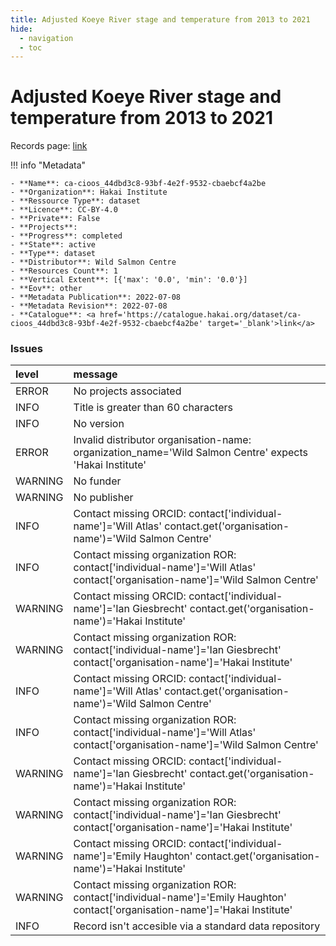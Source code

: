 ```yaml
---
title: Adjusted Koeye River stage and temperature from 2013 to 2021
hide:
  - navigation
  - toc
---
```


# Adjusted Koeye River stage and temperature from 2013 to 2021

Records page: <a href='https://catalogue.hakai.org/dataset/ca-cioos_44dbd3c8-93bf-4e2f-9532-cbaebcf4a2be' target='_blank'>link</a>

<div id='map'></div>

!!! info "Metadata"
    
    - **Name**: ca-cioos_44dbd3c8-93bf-4e2f-9532-cbaebcf4a2be 
    - **Organization**: Hakai Institute 
    - **Ressource Type**: dataset 
    - **Licence**: CC-BY-4.0 
    - **Private**: False 
    - **Projects**:  
    - **Progress**: completed 
    - **State**: active 
    - **Type**: dataset 
    - **Distributor**: Wild Salmon Centre 
    - **Resources Count**: 1 
    - **Vertical Extent**: [{'max': '0.0', 'min': '0.0'}] 
    - **Eov**: other 
    - **Metadata Publication**: 2022-07-08 
    - **Metadata Revision**: 2022-07-08 
    - **Catalogue**: <a href='https://catalogue.hakai.org/dataset/ca-cioos_44dbd3c8-93bf-4e2f-9532-cbaebcf4a2be' target='_blank'>link</a> 

### Issues

| level   | message                                                                                                                       |
|:--------|:------------------------------------------------------------------------------------------------------------------------------|
| ERROR   | No projects associated                                                                                                        |
| INFO    | Title is greater than 60 characters                                                                                           |
| INFO    | No version                                                                                                                    |
| ERROR   | Invalid distributor organisation-name: organization_name='Wild Salmon Centre' expects 'Hakai Institute'                       |
| WARNING | No funder                                                                                                                     |
| WARNING | No publisher                                                                                                                  |
| INFO    | Contact missing ORCID: contact['individual-name']='Will Atlas' contact.get('organisation-name')='Wild Salmon Centre'          |
| INFO    | Contact missing organization ROR:  contact['individual-name']='Will Atlas' contact['organisation-name']='Wild Salmon Centre'  |
| WARNING | Contact missing ORCID: contact['individual-name']='Ian Giesbrecht' contact.get('organisation-name')='Hakai Institute'         |
| WARNING | Contact missing organization ROR:  contact['individual-name']='Ian Giesbrecht' contact['organisation-name']='Hakai Institute' |
| INFO    | Contact missing ORCID: contact['individual-name']='Will Atlas' contact.get('organisation-name')='Wild Salmon Centre'          |
| INFO    | Contact missing organization ROR:  contact['individual-name']='Will Atlas' contact['organisation-name']='Wild Salmon Centre'  |
| WARNING | Contact missing ORCID: contact['individual-name']='Ian Giesbrecht' contact.get('organisation-name')='Hakai Institute'         |
| WARNING | Contact missing organization ROR:  contact['individual-name']='Ian Giesbrecht' contact['organisation-name']='Hakai Institute' |
| WARNING | Contact missing ORCID: contact['individual-name']='Emily Haughton' contact.get('organisation-name')='Hakai Institute'         |
| WARNING | Contact missing organization ROR:  contact['individual-name']='Emily Haughton' contact['organisation-name']='Hakai Institute' |
| INFO    | Record isn't accesible via a standard data repository                                                                         |

<script>
   document.addEventListener("DOMContentLoaded", function() {
    var map = L.map('map').setView([51.505, -125.09], 5);
    L.tileLayer('https://tile.openstreetmap.org/{z}/{x}/{y}.png', {
        maxZoom: 19,
        attribution: '&copy; <a href="http://www.openstreetmap.org/copyright">OpenStreetMap</a>'
    }).addTo(map);
    var geojsonFeature = {
        "type": "Feature",
        "properties": {
            "name" : "Adjusted Koeye River stage and temperature from 2013 to 2021"
        },
        "geometry": {'type': 'Polygon', 'coordinates': [[[-127.9, 51.75], [-127.7, 51.75], [-127.7, 51.82], [-127.9, 51.82], [-127.9, 51.75]]]}
    }
    L.geoJSON(geojsonFeature).addTo(map);
   })
</script>